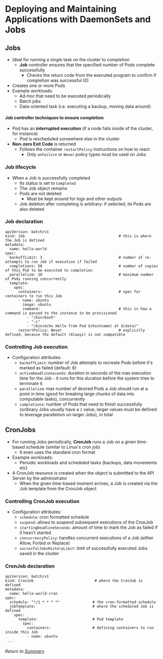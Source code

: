 # Deploying and Maintaining Applications with DaemonSets and Jobs

## Jobs
- Ideal for running a single task on the cluster to completion
    - **Job** controller ensures that the specified number of Pods complete successfully
        - Checks the return code from the executed program to confirm if completion was successful (0)
- Creates one or more Pods
- Example workloads:
    - Ad-hoc that need to be executed periodically
    - Batch jobs
    - Data-oriented task (i.e. executing a backup, moving data around)

#### Job controller techniques to ensure completion
- Pod has an **interrupted execution** (if a node fails inside of the cluster, for instance)
    - Pod is rescheduled somewhere else in the cluster
- **Non-zero Exit Code** is returned
    - Follows the container `restartPolicy` instructions on how to react
        - Only `onFailure` or `Never` policy types must be used on Jobs

### Job lifecycle
- When a Job is successfully completed
    - Its status is set to `Completed`
    - The Job object remains
    - Pods are not deleted
        - Must be kept around for logs and other outputs
    - Job deletion after completing is arbitrary: if selected, its Pods are also deleted

### Job declaration
```
apiVersion: batch/v1
kind: Job                                           # this is where the Job is defined
metadata:
  name: hello-world
spec:
  backoffLimit: 3                                   # number of re-attempts to run Job if execution if failed
  completions: 50                                   # number of copies of this Pod to be executed to completion
  parallelism: 10                                   # maximum number of Pods running concurrently
  template:
    spec:
      containers:                                   # spec for containers to run this Job
      - name: ubuntu
        image: ubuntu
        command:                                    # this is how a command is passed to the instance to be provisioned
          - "/bin/bash"
          - "-c"
          - "/bin/echo Hello from Pod $(hostname) at $(data)"
      restartPolicy: Never                          # explicitly defined, because the default (Always) is not compatible
```

### Controlling Job execution
- Configuration attributes:
    - `backoffLimit`: number of Job attempts to recreate Pods before it's marked as failed (default: 6)
    - `activeDeadlineSeconds`: duration in seconds of the max execution time for the Job - it runs for this duration before the system tries to terminate it
    - `parallelism`: max number of desired Pods a Job should run at a point in time (good for breaking large chunks of data into computable tasks), concurrently
    - `completions`: number of Pods that need to finish successfully (ordinary Jobs usually have a `1` value; larger values must be defined to leverage parallelism on larger Jobs), in total

## CronJobs
- For running Jobs periodically, **CronJob** runs a Job on a given time-based schedule (similar to Linux's cron job)
    - It even uses the standard cron format
- Example workloads:
    - Periodic workloads and scheduled tasks (backups, data movements etc)
- A CronJob resource is created when the object is submitted to the API Server by the administrator
    - When the given time-based moment arrives, a Job is created via the Job template from the CronJob object

### Controlling CronJob execution
- Configuration attributes:
    - `schedule`: cron formatted schedule
    - `suspend`: allows to suspend subsequent executions of the CronJob
    - `startingDeadlineSeconds`: amount of time to mark the Job as failed if it hasn't started
    - `concurrencyPolicy`: handles concurrent executions of a Job (either Allow, Forbid or Replace)
    - `succesfulJobsHistoryLimit`: limit of successfully executed Jobs saved in the cluster

### CronJob declaration
```
apiVersion: batch/v1
kind: CronJob                            # where the CronJob is defined
metadata:
  name: hello-world-cron
spec:
  schedule: "*/1 * * * *"               # the cron-formatted schedule
  jobTemplate:                          # where the scheduled Job is defined
    spec:
      template:                         # Pod template
        spec:
          containers:                   # defining containers to run inside this Job
          - name: ubuntu
 ...
```

###### Return to [Summary](README.md)